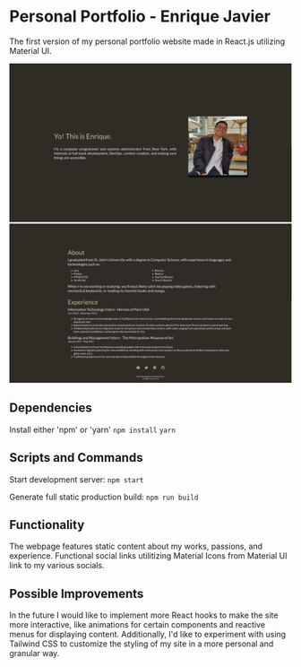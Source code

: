 # Personal Portfolio - Enrique Javier

The first version of my personal portfolio website made in React.js utilizing Material UI.

![Image of Title Screen](/src/assets/splash-portfolio1.png "Title Screen") ![Image of Content Screen](/src/assets/splash-portfolio2.png "Content")

## Dependencies

Install either 'npm' or 'yarn'
`npm install`
`yarn`

## Scripts and Commands

Start development server:
`npm start`

Generate full static production build:
`npm run build`

## Functionality

The webpage features static content about my works, passions, and experience. Functional social links utilitizing Material Icons from Material UI link to my various socials.

## Possible Improvements

In the future I would like to implement more React hooks to make the site more interactive, like animations for certain components and reactive menus for displaying content. Additionally, I'd like to experiment with using Tailwind CSS to customize the styling of my site in a more personal and granular way.
